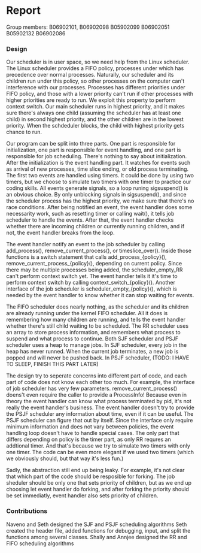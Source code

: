 # Report

Group members: B06902101, B06902098	B05902099	B06902051	B05902132	B06902086

### Design
Our scheduler is in user space, so we need help from the Linux scheduler. The Linux scheduler provides a FIFO policy, processes under which has precedence over normal processes. Naturally, our scheduler and its children run under this policy, so other processes on the computer can't interference with our processes.  Processes has different priorities under FIFO policy, and those with a lower priority can't run if other processes with higher priorities are ready to run. We exploit this property to perform context switch. Our main scheduler runs in highest priority, and it makes sure there's always one child (assuming the scheduler has at least one child) in second highest priority, and the other children are in the lowest priority. When the schdeduler blocks, the child with highest priority gets chance to run.

Our program can be split into three parts. One part is responsible for initialization, one part is responsible for event handling, and one part is responsible for job scheduling. There's nothing to say about initialization. After the initialization is the event handling part. It watches for events such as arrival of new processes, time slice ending, or old process terminating. The first two events are handled using timers. It could be done by using two timers, but we choose to simulate two timers with one timer to practice our coding skills. All events generate signals, so a loop runing sigsuspend() is an obvious choice. By only unblocking signals in sigsuspend(), and since the scheduler process has the highest priority, we make sure that there's no race conditions. After being notified an event, the event handler does some necessarity work, such as resetting timer or calling wait(), it tells job scheduler to handle the events. After that, the event handler checks whether there are incoming children or currently running children, and if not, the event handler breaks from the loop.

The event handler notify an event to the job scheduler by calling add_process(), remove_current_process(), or timeslice_over(). Inside those functions is a switch statement that calls add_process_{policy}(), remove_current_process_{policy}(), depending on current policy. Since there may be multiple processes being added, the scheduler_empty_RR can't perform context switch yet. The event handler tells it it's time to perform context switch by calling context_switch_{policy}(). Another interface of the job scheduler is scheduler_empty_{policy}(), which is needed by the event handler to know whether it can stop waiting for events.

The FIFO scheduler does nearly nothing, as the scheduler and its children are already running under the kernel FIFO scheduler. All it does is remembering how many children are running, and tells the event handler whether there's still child waiting to be scheduled. The RR scheduler uses an array to store process information, and remembers what process to suspend and what process to continue. Both SJF scheduler and PSJF scheduler uses a heap to manage jobs. In SJF scheduler, every job in the heap has never runned. When the current job terminates, a new job is popped and will never be pushed back. In PSJF scheduler, (TODO: I HAVE TO SLEEP, FINISH THIS PART LATER)

The design try to seperate concerns into different part of code, and each part of code does not know each other too much. For example, the interface of job scheduler has very few parameters. remove_current_process() doens't even require the caller to provide a ProcessInfo! Because even in theory the event handler can know what process terminated by pid, it's not really the event handler's business. The event handler doesn't try to provide the PSJF scheduler any information about time, even if it can be useful. The PSJF scheduler can figure that out by itself. Since the interface only require minimum information and does not vary between policies, the event handling loop doesn't have to handle special cases. The only part that differs depending on policy is the timer part, as only RR requres an addtional timer. And that's because we try to simulate two timers with only one timer. The code can be even more elegant if we used two timers (which we obviously should, but that way it's less fun.)

Sadly, the abstraction still end up being leaky. For example, it's not clear that which part of the code should be resposible for forking. The job sheduler should be only one that sets priority of children, but as we end up choosing let event handler do forking, and after forking the priority should be set immediatly, event handler also sets priority of children.

### Contributions
Naveno and Seth designed the SJF and PSJF scheduling algorithms
Seth created the header file, added functions for debugging, input, and split the functions among several classes.
Shally and Annjee designed the RR and FIFO scheduling algorithms
